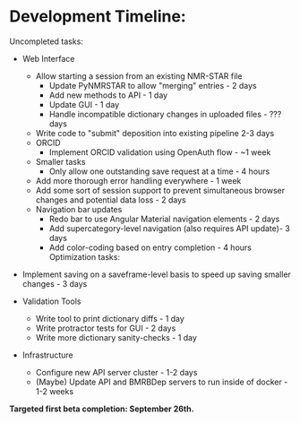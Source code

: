 # Development Timeline: 

Uncompleted tasks:

* Web Interface
    * Allow starting a session from an existing NMR-STAR file
        * Update PyNMRSTAR to allow "merging" entries - 2 days
        * Add new methods to API - 1 day
        * Update GUI - 1 day
        * Handle incompatible dictionary changes in uploaded files - ??? days
    * Write code to "submit" deposition into existing pipeline 2-3 days
    * ORCID
        * Implement ORCID validation using OpenAuth flow - ~1 week
    * Smaller tasks
        * Only allow one outstanding save request at a time - 4 hours
    * Add more thorough error handling everywhere - 1 week
    * Add some sort of session support to prevent simultaneous 
    browser changes and potential data loss - 2 days
    * Navigation bar updates
      * Redo bar to use Angular Material navigation elements - 2 days
      * Add supercategory-level navigation (also requires API update)- 3 days
      * Add color-coding based on entry completion - 4 hours
Optimization tasks:
* Implement saving on a saveframe-level basis to speed up saving smaller changes - 3 days

* Validation Tools
    * Write tool to print dictionary diffs - 1 day
    * Write protractor tests for GUI - 2 days
    * Write more dictionary sanity-checks - 1 day
     
* Infrastructure
    * Configure new API server cluster - 1-2 days
    * (Maybe) Update API and BMRBDep servers to run inside of docker - 1-2 weeks 

<b>Targeted first beta completion: September 26th.</b>
